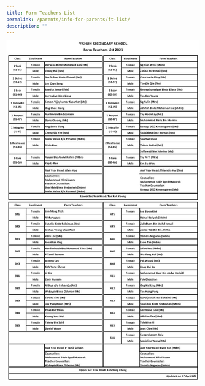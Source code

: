```yaml
---
title: Form Teachers List
permalink: /parents/info-for-parents/ft-list/
description: ""
---
```

![](/images/Parents/ftlist-17apr2023.jpg)